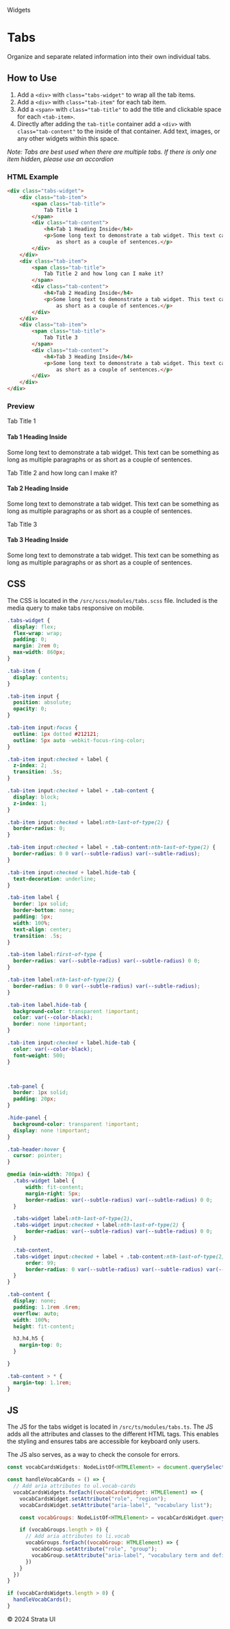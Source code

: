 <p class="section-text">Widgets</p>

# Tabs

Organize and separate related information into their own individual tabs.

## How to Use

1. Add a `<div>` with `class="tabs-widget"` to wrap all the tab items.
2. Add a `<div>` with `class="tab-item"` for each tab item.
3. Add a `<span>` with `class="tab-title"` to add the title and clickable space for each `<tab-item>`.
4. Directly after adding the `tab-title` container add a `<div>` with `class="tab-content"` to the inside of that container. Add text, images, or any other widgets within this space.

_Note: Tabs are best used when there are multiple tabs. If there is only one item hidden, please use an accordion_

### HTML Example

```html
<div class="tabs-widget">
	<div class="tab-item">
		<span class="tab-title">
			Tab Title 1
		</span>
		<div class="tab-content">
			<h4>Tab 1 Heading Inside</h4>
			<p>Some long text to demonstrate a tab widget. This text can be something as long as multiple paragraphs or
				as short as a couple of sentences.</p>
		</div>
	</div>
	<div class="tab-item">
		<span class="tab-title">
			Tab Title 2 and how long can I make it?
		</span>
		<div class="tab-content">
			<h4>Tab 2 Heading Inside</h4>
			<p>Some long text to demonstrate a tab widget. This text can be something as long as multiple paragraphs or
				as short as a couple of sentences.</p>
		</div>
	</div>
	<div class="tab-item">
		<span class="tab-title">
			Tab Title 3
		</span>
		<div class="tab-content">
			<h4>Tab 3 Heading Inside</h4>
			<p>Some long text to demonstrate a tab widget. This text can be something as long as multiple paragraphs or
				as short as a couple of sentences.</p>
		</div>
	</div>
</div>
```

### Preview

<div class="example-container">
	<div class="tabs-widget">
		<div class="tab-item">
			<span class="tab-title">
				Tab Title 1
			</span>
			<div class="tab-content">
				<h4>Tab 1 Heading Inside</h4>
				<p>Some long text to demonstrate a tab widget. This text can be something as long as multiple paragraphs or
					as short as a couple of sentences.</p>
			</div>
		</div>
		<div class="tab-item">
			<span class="tab-title">
				Tab Title 2 and how long can I make it?
			</span>
			<div class="tab-content">
				<h4>Tab 2 Heading Inside</h4>
				<p>Some long text to demonstrate a tab widget. This text can be something as long as multiple paragraphs or
					as short as a couple of sentences.</p>
			</div>
		</div>
		<div class="tab-item">
			<span class="tab-title">
				Tab Title 3
			</span>
			<div class="tab-content">
				<h4>Tab 3 Heading Inside</h4>
				<p>Some long text to demonstrate a tab widget. This text can be something as long as multiple paragraphs or
					as short as a couple of sentences.</p>
			</div>
		</div>
	</div>
</div>

## CSS

The CSS is located in the `/src/scss/modules/tabs.scss` file. Included is the media query to make tabs responsive on mobile.

```css
.tabs-widget {
  display: flex;
  flex-wrap: wrap;
  padding: 0;
  margin: 2rem 0;
  max-width: 860px;
}

.tab-item {
  display: contents;
}

.tab-item input {
  position: absolute;
  opacity: 0;
}

.tab-item input:focus {
  outline: 1px dotted #212121;
  outline: 5px auto -webkit-focus-ring-color;
}

.tab-item input:checked + label {
  z-index: 2;
  transition: .5s;
}

.tab-item input:checked + label + .tab-content {
  display: block;
  z-index: 1;
}

.tab-item input:checked + label:nth-last-of-type(2) {
  border-radius: 0;
}

.tab-item input:checked + label + .tab-content:nth-last-of-type(2) {
  border-radius: 0 0 var(--subtle-radius) var(--subtle-radius);
}

.tab-item input:checked + label.hide-tab {
  text-decoration: underline;
}

.tab-item label {
  border: 1px solid;
  border-bottom: none;
  padding: 5px;
  width: 100%;
  text-align: center;
  transition: .5s;
}

.tab-item label:first-of-type {
  border-radius: var(--subtle-radius) var(--subtle-radius) 0 0;
}

.tab-item label:nth-last-of-type(2) {
  border-radius: 0 0 var(--subtle-radius) var(--subtle-radius);
}

.tab-item label.hide-tab {
  background-color: transparent !important;
  color: var(--color-black);
  border: none !important;
}

.tab-item input:checked + label.hide-tab {
  color: var(--color-black);
  font-weight: 500;
}



.tab-panel {
  border: 1px solid;
  padding: 20px;
}

.hide-panel {
  background-color: transparent !important;
  display: none !important;
}

.tab-header:hover {
  cursor: pointer;
}

@media (min-width: 700px) {
  .tabs-widget label {
      width: fit-content;
      margin-right: 5px;
      border-radius: var(--subtle-radius) var(--subtle-radius) 0 0;
  }

  .tabs-widget label:nth-last-of-type(2),
  .tabs-widget input:checked + label:nth-last-of-type(2) {
      border-radius: var(--subtle-radius) var(--subtle-radius) 0 0;
  }

  .tab-content,
  .tabs-widget input:checked + label + .tab-content:nth-last-of-type(2) {
      order: 99;
      border-radius: 0 var(--subtle-radius) var(--subtle-radius) var(--subtle-radius);
  }
}

.tab-content {
  display: none;
  padding: 1.1rem .6rem;
  overflow: auto;
  width: 100%;
  height: fit-content;

  h3,h4,h5 {
    margin-top: 0;
  }

}

.tab-content > * {
  margin-top: 1.1rem;
}
```

## JS

The JS for the tabs widget is located in `/src/ts/modules/tabs.ts`. The JS adds all the attributes and classes to the different HTML tags. This enables the styling and ensures tabs are accessible for keyboard only users.

The JS also serves, as a way to check the console for errors.

```js
const vocabCardsWidgets: NodeListOf<HTMLElement> = document.querySelectorAll(".vocab-cards-widget");

const handleVocabCards = () => {
  // Add aria attributes to ul.vocab-cards
  vocabCardsWidgets.forEach((vocabCardsWidget: HTMLElement) => {
    vocabCardsWidget.setAttribute("role", "region");
    vocabCardsWidget.setAttribute("aria-label", "vocabulary list");

    const vocabGroups: NodeListOf<HTMLElement> = vocabCardsWidget.querySelectorAll("li");

    if (vocabGroups.length > 0) {
      // Add aria attributes to li.vocab
      vocabGroups.forEach((vocabGroup: HTMLElement) => {
        vocabGroup.setAttribute("role", "group");
        vocabGroup.setAttribute("aria-label", "vocabulary term and definition");
      })
    }
  })
}

if (vocabCardsWidgets.length > 0) {
  handleVocabCards();
}
```

  <div class="footer">
    <p>&copy; 2024 Strata UI</p>
  </div>
